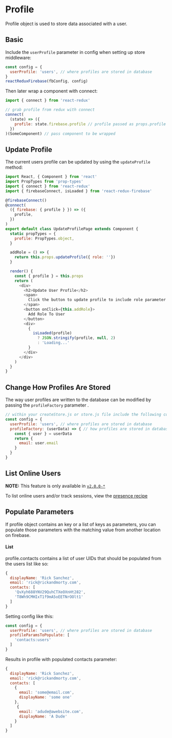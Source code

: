 # Profile

Profile object is used to store data associated with a user.

## Basic
Include the `userProfile` parameter in config when setting up store middleware:

```js
const config = {
  userProfile: 'users', // where profiles are stored in database
}
reactReduxFirebase(fbConfig, config)
```

Then later wrap a component with connect:

```js
import { connect } from 'react-redux'

// grab profile from redux with connect
connect(
  (state) => ({
    profile: state.firebase.profile // profile passed as props.profile
  })
)(SomeComponent) // pass component to be wrapped
```

## Update Profile

The current users profile can be updated by using the `updateProfile` method:

```js
import React, { Component } from 'react'
import PropTypes from 'prop-types'
import { connect } from 'react-redux'
import { firebaseConnect, isLoaded } from 'react-redux-firebase'

@firebaseConnect()
@connect(
  ({ firebase: { profile } }) => ({
    profile,
  })
)
export default class UpdateProfilePage extends Component {
  static propTypes = {
    profile: PropTypes.object,
  }

  addRole = () => {
    return this.props.updateProfile({ role: ''})
  }

  render() {
    const { profile } = this.props
    return (
      <div>
        <h2>Update User Profile</h2>
        <span>
          Click the button to update profile to include role parameter
        </span>
        <button onClick={this.addRole}>
          Add Role To User
        </button>
        <div>
          {
            isLoaded(profile)
              ? JSON.stringify(profile, null, 2)
              : 'Loading...'
          }
        </div>
      </div>
    )
  }
}
```
## Change How Profiles Are Stored
The way user profiles are written to the database can be modified by passing the `profileFactory` parameter .

```js
// within your createStore.js or store.js file include the following config
const config = {
  userProfile: 'users', // where profiles are stored in database
  profileFactory: (userData) => { // how profiles are stored in database
    const { user } = userData
    return {
      email: user.email
    }
  }
}
```

## List Online Users

**NOTE:** This feature is only available in [`v2.0.0-*`](http://docs.react-redux-firebase.com/history/v2.0.0/)

To list online users and/or track sessions, view the [presence recipe](http://docs.react-redux-firebase.com/history/v2.0.0/docs/recipes/auth.html#list-of-online-users-presence)

## Populate Parameters
If profile object contains an key or a list of keys as parameters, you can populate those parameters with the matching value from another location on firebase.

#### List
profile.contacts contains a list of user UIDs that should be populated from the users list like so:
```js
{
  displayName: 'Rick Sanchez',
  email: 'rick@rickandmorty.com',
  contacts: [
    'QvXyh688YNV29QuhCTXeOXnHt282',
    'T8Wh9CMHIxT1f9mA5oEETNrOOlt1'
  ]
}
```

Setting config like this:

```js
const config = {
  userProfile: 'users', // where profiles are stored in database
  profileParamsToPopulate: [
    'contacts:users'
  ]
}
```

Results in profile with populated contacts parameter:

```js
{
  displayName: 'Rick Sanchez',
  email: 'rick@rickandmorty.com',
  contacts: [
    {
      email: 'some@email.com',
      displayName: 'some one'
    },
     {
      email: 'adude@awebsite.com',
      displayName: 'A Dude'
    }
  ]
}
```

